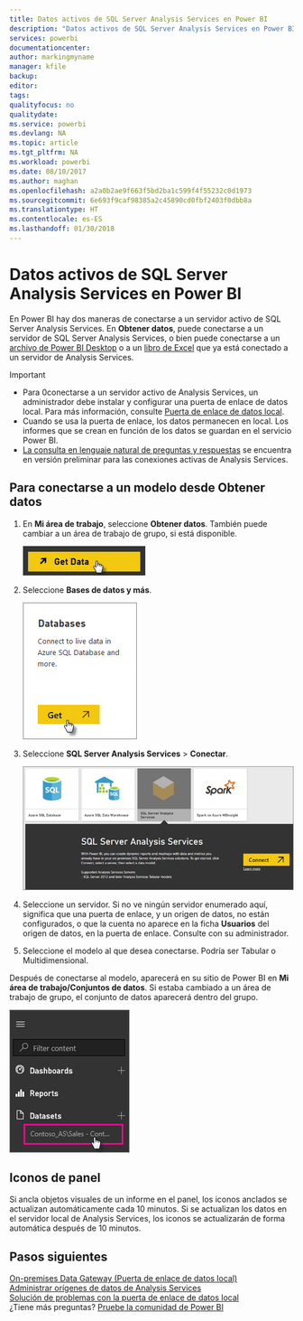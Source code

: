 ```yaml
---
title: Datos activos de SQL Server Analysis Services en Power BI
description: "Datos activos de SQL Server Analysis Services en Power BI. Esto se realiza mediante un origen de datos que se configuró para una puerta de enlace empresarial."
services: powerbi
documentationcenter: 
author: markingmyname
manager: kfile
backup: 
editor: 
tags: 
qualityfocus: no
qualitydate: 
ms.service: powerbi
ms.devlang: NA
ms.topic: article
ms.tgt_pltfrm: NA
ms.workload: powerbi
ms.date: 08/10/2017
ms.author: maghan
ms.openlocfilehash: a2a0b2ae9f663f5bd2ba1c599f4f55232c0d1973
ms.sourcegitcommit: 6e693f9caf98385a2c45890cd0fbf2403f0dbb8a
ms.translationtype: HT
ms.contentlocale: es-ES
ms.lasthandoff: 01/30/2018
---
```

# <a name="sql-server-analysis-services-live-data-in-power-bi"></a>Datos activos de SQL Server Analysis Services en Power BI
En Power BI hay dos maneras de conectarse a un servidor activo de SQL Server Analysis Services. En **Obtener datos**, puede conectarse a un servidor de SQL Server Analysis Services, o bien puede conectarse a un [archivo de Power BI Desktop](service-desktop-files.md) o a un [libro de Excel](service-excel-workbook-files.md) que ya está conectado a un servidor de Analysis Services.

 >[!IMPORTANT]
 >* Para 0conectarse a un servidor activo de Analysis Services, un administrador debe instalar y configurar una puerta de enlace de datos local. Para más información, consulte [Puerta de enlace de datos local](service-gateway-onprem.md).
 >* Cuando se usa la puerta de enlace, los datos permanecen en local.  Los informes que se crean en función de los datos se guardan en el servicio Power BI. 
 >* [La consulta en lenguaje natural de preguntas y respuestas](service-q-and-a-direct-query.md) se encuentra en versión preliminar para las conexiones activas de Analysis Services.

## <a name="to-connect-to-a-model-from-get-data"></a>Para conectarse a un modelo desde Obtener datos
1. En **Mi área de trabajo**, seleccione **Obtener datos**. También puede cambiar a un área de trabajo de grupo, si está disponible.
   
   ![](media/sql-server-analysis-services-tabular-data/connecttoas_getdatabutton.png)
2. Seleccione **Bases de datos y más**.
   
   ![](media/sql-server-analysis-services-tabular-data/connecttoas_getdata_1.png)
3. Seleccione **SQL Server Analysis Services** > **Conectar**. 
   
   ![](media/sql-server-analysis-services-tabular-data/connecttoas_getdata_2.png)
4. Seleccione un servidor. Si no ve ningún servidor enumerado aquí, significa que una puerta de enlace, y un origen de datos, no están configurados, o que la cuenta no aparece en la ficha **Usuarios** del origen de datos, en la puerta de enlace. Consulte con su administrador.
5. Seleccione el modelo al que desea conectarse. Podría ser Tabular o Multidimensional.

Después de conectarse al modelo, aparecerá en su sitio de Power BI en **Mi área de trabajo/Conjuntos de datos**. Si estaba cambiado a un área de trabajo de grupo, el conjunto de datos aparecerá dentro del grupo.

![](media/sql-server-analysis-services-tabular-data/connecttoas_dataset_5.png)

## <a name="dashboard-tiles"></a>Iconos de panel
Si ancla objetos visuales de un informe en el panel, los iconos anclados se actualizan automáticamente cada 10 minutos. Si se actualizan los datos en el servidor local de Analysis Services, los iconos se actualizarán de forma automática después de 10 minutos.

## <a name="next-steps"></a>Pasos siguientes
[On-premises Data Gateway (Puerta de enlace de datos local)](service-gateway-onprem.md)  
[Administrar orígenes de datos de Analysis Services](service-gateway-enterprise-manage-ssas.md)  
[Solución de problemas con la puerta de enlace de datos local](service-gateway-onprem-tshoot.md)  
¿Tiene más preguntas? [Pruebe la comunidad de Power BI](http://community.powerbi.com/)

